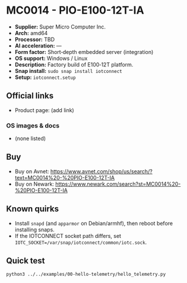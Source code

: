 # MC0014 - PIO-E100-12T-IA

- **Supplier:** Super Micro Computer  Inc.
- **Arch:** amd64
- **Processor:** TBD
- **AI acceleration:** —
- **Form factor:** Short‑depth embedded server (integration)
- **OS support:** Windows / Linux
- **Description:** Factory build of E100‑12T platform.
- **Snap install:** `sudo snap install iotconnect`
- **Setup:** `iotconnect.setup`

## Official links
- Product page: (add link)

### OS images & docs
- (none listed)

## Buy
- Buy on Avnet: https://www.avnet.com/shop/us/search/?text=MC0014%20-%20PIO-E100-12T-IA
- Buy on Newark: https://www.newark.com/search?st=MC0014%20-%20PIO-E100-12T-IA

## Known quirks
- Install `snapd` (and `apparmor` on Debian/armhf), then reboot before installing snaps.
- If the IOTCONNECT socket path differs, set `IOTC_SOCKET=/var/snap/iotconnect/common/iotc.sock`.

## Quick test
```bash
python3 ../../examples/00-hello-telemetry/hello_telemetry.py
```
